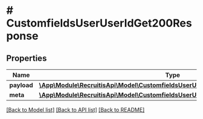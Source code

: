 # # CustomfieldsUserUserIdGet200Response

## Properties

Name | Type | Description | Notes
------------ | ------------- | ------------- | -------------
**payload** | [**\App\Module\RecruitisApi\Model\CustomfieldsUserUserIdGet200ResponsePayloadInner[]**](CustomfieldsUserUserIdGet200ResponsePayloadInner.md) |  | [optional]
**meta** | [**\App\Module\RecruitisApi\Model\CustomfieldsUserUserIdGet200ResponseMeta**](CustomfieldsUserUserIdGet200ResponseMeta.md) |  | [optional]

[[Back to Model list]](../../README.md#models) [[Back to API list]](../../README.md#endpoints) [[Back to README]](../../README.md)
